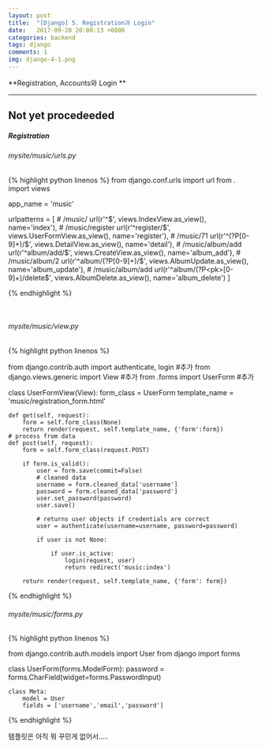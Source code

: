 ```yaml
---
layout: post
title:  "[Django] 5. Registration과 Login"
date:   2017-09-28 20:00:13 +0800
categories: backend
tags: django
comments: 1
img: django-4-1.png
---
```


**Registration, Accounts와 Login **

---
Not yet procedeeded
---


##### Registration


###### mysite/music/urls.py

{% highlight python linenos %}
from django.conf.urls import url
from . import views

app_name = 'music'

urlpatterns = [
    # /music/
    url(r'^$', views.IndexView.as_view(), name='index'),
    # /music/register
    url(r'^register/$', views.UserFormView.as_view(), name='register'),
    # /music/71
    url(r'^(?P<pk>[0-9]+)/$', views.DetailView.as_view(), name='detail'),
    # /music/album/add
    url(r'^album/add/$', views.CreateView.as_view(), name='album_add'),
    # /music/album/2
    url(r'^album/(?P<pk>[0-9]+)/$', views.AlbumUpdate.as_view(), name='album_update'),
    # /music/album/add
    url(r'^album/(?P<pk>[0-9]+)/delete$', views.AlbumDelete.as_view(), name='album_delete')
]

{% endhighlight %}

<br>

###### mysite/music/view.py

{% highlight python linenos %}

from django.contrib.auth import authenticate, login  #추가
from django.views.generic import View  #추가
from .forms import UserForm  #추가

class UserFormView(View):
    form_class = UserForm
    template_name = 'music/registration_form.html'

    def get(self, request):
        form = self.form_class(None)
        return render(request, self.template_name, {'form':form})
    # process from data
    def post(self, request):
        form = self.form_class(request.POST)

        if form.is_valid():
            user = form.save(commit=False)
            # cleaned data
            username = form.cleaned_data['username']
            password = form.cleaned_data['password']
            user.set_password(password)
            user.save()

            # returns user objects if credentials are correct
            user = authenticate(username=username, password=password)

            if user is not None:

                if user.is_active:
                    login(request, user)
                    return redirect('music:index')

        return render(request, self.template_name, {'form': form})

{% endhighlight %}

###### mysite/music/forms.py

{% highlight python linenos %}

from django.contrib.auth.models import User
from django import forms

class UserForm(forms.ModelForm):
    password = forms.CharField(widget=forms.PasswordInput)

    class Meta:
        model = User
        fields = ['username','email','password']

{% endhighlight %}

템플릿은 아직 뭐 꾸민게 없어서.....





